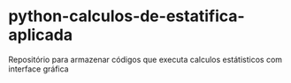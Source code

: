 # python-calculos-de-estatifica-aplicada
Repositório para armazenar códigos que executa calculos estátisticos com interface gráfica
